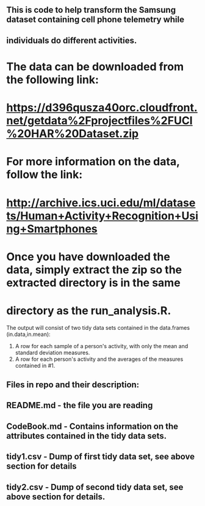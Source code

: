 ## This is code to help transform the Samsung dataset containing cell phone telemetry while 
## individuals do different activities.

# The data can be downloaded from the following link:
# https://d396qusza40orc.cloudfront.net/getdata%2Fprojectfiles%2FUCI%20HAR%20Dataset.zip
# For more information on the data, follow the link:
# http://archive.ics.uci.edu/ml/datasets/Human+Activity+Recognition+Using+Smartphones

# Once you have downloaded the data, simply extract the zip so the extracted directory is in the same
# directory as the run_analysis.R.

The output will consist of two tidy data sets contained in the data.frames (in.data,in.mean):
1) A row for each sample of a person's activity, with only the mean and standard deviation measures.
2) A row for each person's activity and the averages of the measures contained in #1.

## Files in repo and their description:
## README.md - the file you are reading
## CodeBook.md - Contains information on the attributes contained in the tidy data sets.
## tidy1.csv - Dump of first tidy data set, see above section for details
## tidy2.csv - Dump of second tidy data set, see above section for details.
